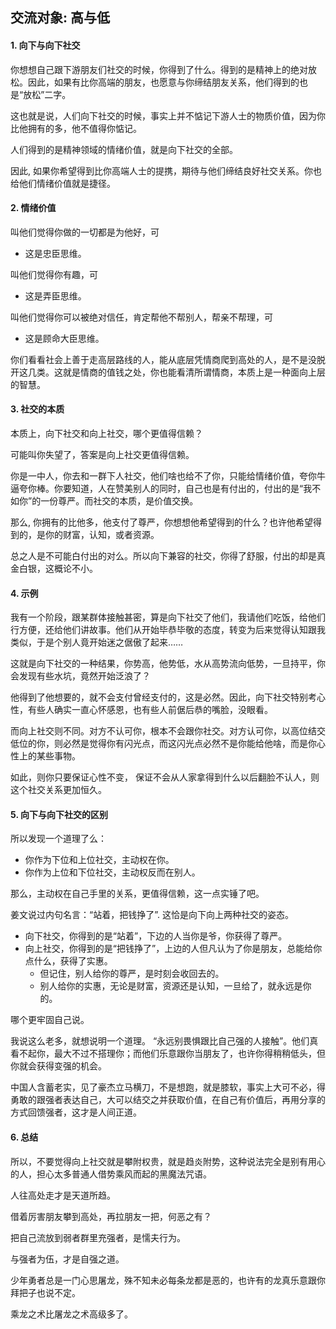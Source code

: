 ## 交流对象: 高与低

#### 1. 向下与向下社交

你想想自己跟下游朋友们社交的时候，你得到了什么。得到的是精神上的绝对放松。因此，如果有比你高端的朋友，也愿意与你缔结朋友关系，他们得到的也是“放松”二字。

这也就是说，人们向下社交的时候，事实上并不惦记下游人士的物质价值，因为你比他拥有的多，他不值得你惦记。

人们得到的是精神领域的情绪价值，就是向下社交的全部。

因此, 如果你希望得到比你高端人士的提携，期待与他们缔结良好社交关系。你也给他们情绪价值就是捷径。

#### 2. 情绪价值

叫他们觉得你做的一切都是为他好，可

- 这是忠臣思维。

叫他们觉得你有趣，可

- 这是弄臣思维。

叫他们觉得你可以被绝对信任，肯定帮他不帮别人，帮亲不帮理，可

- 这是顾命大臣思维。

你们看看社会上善于走高层路线的人，能从底层凭情商爬到高处的人，是不是没脱开这几类。这就是情商的值钱之处，你也能看清所谓情商，本质上是一种面向上层的智慧。

#### 3. 社交的本质

本质上，向下社交和向上社交，哪个更值得信赖？

可能叫你失望了，答案是向上社交更值得信赖。

你是一中人，你去和一群下人社交，他们啥也给不了你，只能给情绪价值，夸你牛逼夸你棒。你要知道，人在赞美别人的同时，自己也是有付出的，付出的是“我不如你”的一份尊严。而社交的本质，是价值交换。

那么, 你拥有的比他多，他支付了尊严，你想想他希望得到的什么？也许他希望得到的，是你的财富，认知，或者资源。

总之人是不可能白付出的对么。所以向下兼容的社交，你得了舒服，付出的却是真金白银，这概论不小。

#### 4. 示例

我有一个阶段，跟某群体接触甚密，算是向下社交了他们，我请他们吃饭，给他们行方便，还给他们讲故事。他们从开始毕恭毕敬的态度，转变为后来觉得认知跟我类似，于是个别人竟开始迷之倨傲了起来……

这就是向下社交的一种结果，你势高，他势低，水从高势流向低势，一旦持平，你会发现有些水坑，竟然开始泛浪了？

他得到了他想要的，就不会支付曾经支付的，这是必然。因此，向下社交特别考心性，有些人确实一直心怀感恩，也有些人前倨后恭的嘴脸，没眼看。

而向上社交则不同。对方不认可你，根本不会跟你社交。对方认可你，以高位结交低位的你，则必然是觉得你有闪光点，而这闪光点必然不是你能给他啥，而是你心性上的某些事物。

如此，则你只要保证心性不变， 保证不会从人家拿得到什么以后翻脸不认人，则这个社交关系更加恒久。

#### 5. 向下与向下社交的区别

所以发现一个道理了么：

- 你作为下位和上位社交，主动权在你。
- 你作为上位和下位社交，主动权反而在别人。

那么，主动权在自己手里的关系，更值得信赖，这一点实锤了吧。

姜文说过内句名言：“站着，把钱挣了”.  这恰是向下向上两种社交的姿态。

- 向下社交，你得到的是“站着”，下边的人当你是爷，你获得了尊严。
- 向上社交，你得到的是“把钱挣了”，上边的人但凡认为了你是朋友，总能给你点什么，获得了实惠。
    - 但记住，别人给你的尊严，是时刻会收回去的。
    - 别人给你的实惠，无论是财富，资源还是认知，一旦给了，就永远是你的。

哪个更牢固自己说。

我说这么老多，就想说明一个道理。 “永远别畏惧跟比自己强的人接触”。他们真看不起你，最大不过不搭理你；而他们乐意跟你当朋友了，也许你得稍稍低头，但你就会获得变强的机会。

中国人含蓄老实，见了豪杰立马横刀，不是想跑，就是膝软，事实上大可不必，得勇敢的跟强者表达自己，大可以结交之并获取价值，在自己有价值后，再用分享的方式回馈强者，这才是人间正道。

#### 6. 总结

所以，不要觉得向上社交就是攀附权贵，就是趋炎附势，这种说法完全是别有用心的人，担心太多普通人借势乘风而起的黑魔法咒语。

人往高处走才是天道所趋。

借着厉害朋友攀到高处，再拉朋友一把，何恶之有？

把自己流放到弱者群里充强者，是懦夫行为。

与强者为伍，才是自强之道。

少年勇者总是一门心思屠龙，殊不知未必每条龙都是恶的，也许有的龙真乐意跟你拜把子也说不定。

乘龙之术比屠龙之术高级多了。